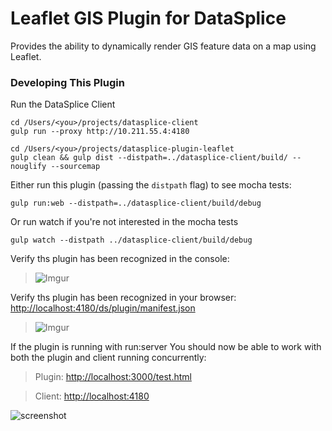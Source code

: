 # Leaflet GIS Plugin for DataSplice

Provides the ability to dynamically render GIS feature data on a map using Leaflet.

### Developing This Plugin

Run the DataSplice Client

    cd /Users/<you>/projects/datasplice-client
    gulp run --proxy http://10.211.55.4:4180

    cd /Users/<you>/projects/datasplice-plugin-leaflet
    gulp clean && gulp dist --distpath=../datasplice-client/build/ --nouglify --sourcemap

Either run this plugin (passing the `distpath` flag) to see mocha tests:

    gulp run:web --distpath=../datasplice-client/build/debug

Or run  watch if you're not interested in the mocha tests

    gulp watch --distpath ../datasplice-client/build/debug

Verify ths plugin has been recognized in the console:

> ![Imgur](http://i.imgur.com/YtMEwM9.png)

Verify ths plugin has been recognized in your browser: [http://localhost:4180/ds/plugin/manifest.json](http://localhost:4180/ds/plugin/manifest.json)

> ![Imgur](http://i.imgur.com/54F8hjg.png)

If the plugin is running with run:server You should now be able to work with both the plugin and client running concurrently:

> Plugin: [http://localhost:3000/test.html](http://localhost:3000/test.html)

> Client: [http://localhost:4180](http://localhost:4180)

![screenshot](https://trello-attachments.s3.amazonaws.com/52a8dd9076a48eca210a2821/5310f775e8e4f6a71afc725a/0e0ca01924d65a22a9c40b10b3177701/upload_2014-03-03_at_2.22.29_pm.png)

